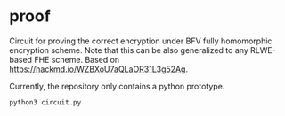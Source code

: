 # proof

Circuit for proving the correct encryption under BFV fully homomorphic encryption scheme. Note that this can be also generalized to any RLWE-based FHE scheme. Based on https://hackmd.io/WZBXoU7aQLaOR31L3g52Ag.

Currently, the repository only contains a python prototype. 

```python
python3 circuit.py
```